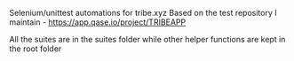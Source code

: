 Selenium/unittest automations for tribe.xyz
Based on the test repository I maintain - https://app.qase.io/project/TRIBEAPP

All the suites are in the suites folder while other helper functions are kept in the root folder
